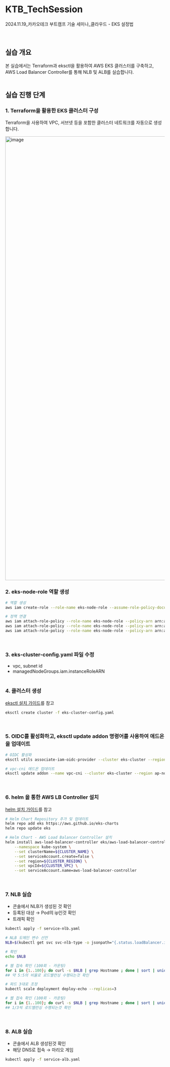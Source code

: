 # KTB_TechSession
2024.11.19_카카오테크 부트캠프 기술 세미나_클라우드 - EKS 설정법
<br><br><br>

## 실습 개요

본 실습에서는 Terraform과 eksctl을 활용하여 AWS EKS 클러스터를 구축하고, AWS Load Balancer Controller를 통해 NLB 및 ALB를 실습합니다.
<br><br>


## 실습 진행 단계

### 1. Terraform을 활용한 EKS 클러스터 구성
Terraform을 사용하여 VPC, 서브넷 등을 포함한 클러스터 네트워크를 자동으로 생성합니다.

<img width="1398" alt="image" src="https://github.com/user-attachments/assets/de6ecc48-7758-43fc-a8f9-2bf5f528977a">
<br>

### 2. eks-node-role 역할 생성
```bash
# 역할 생성
aws iam create-role --role-name eks-node-role --assume-role-policy-document file://trust-policy.json

# 정책 연결
aws iam attach-role-policy --role-name eks-node-role --policy-arn arn:aws:iam::aws:policy/AmazonEKSWorkerNodePolicy
aws iam attach-role-policy --role-name eks-node-role --policy-arn arn:aws:iam::aws:policy/AmazonEC2ContainerRegistryReadOnly
aws iam attach-role-policy --role-name eks-node-role --policy-arn arn:aws:iam::aws:policy/AmazonEKS_CNI_Policy
```
<br>

### 3. eks-cluster-config.yaml 파일 수정
- vpc, subnet id
- managedNodeGroups.iam.instanceRoleARN
<br><br>

### 4. 클러스터 생성
[eksctl 설치 가이드](https://eksctl.io/installation/)를 참고
```bash
eksctl create cluster -f eks-cluster-config.yaml
```
<br>

### 5. OIDC를 활성화하고, eksctl update addon 명령어를 사용하여 애드온을 업데이트
```bash
# OIDC 활성화
eksctl utils associate-iam-oidc-provider --cluster eks-cluster --region ap-northeast-2 --approve

# vpc-cni 애드온 업데이트
eksctl update addon --name vpc-cni --cluster eks-cluster --region ap-northeast-2 --force
```
<br>

### 6. helm 을 통한 AWS LB Controller 설치
[helm 설치 가이드](https://helm.sh/docs/intro/install/)를 참고

```bash
# Helm Chart Repository 추가 및 업데이트
helm repo add eks https://aws.github.io/eks-charts
helm repo update eks

# Helm Chart - AWS Load Balancer Controller 설치
helm install aws-load-balancer-controller eks/aws-load-balancer-controller \
    --namespace kube-system \
    --set clusterName=${CLUSTER_NAME} \
    --set serviceAccount.create=false \
    --set region=${CLUSTER_REGION} \
    --set vpcId=${CLUSTER_VPC} \
    --set serviceAccount.name=aws-load-balancer-controller
```
<br>

### 7. NLB 실습
- 콘솔에서 NLB가 생성된 것 확인
- 등록된 대상 → Pod의 ip인것 확인
- 트래픽 확인
```bash
kubectl apply -f service-nlb.yaml
```
```bash
# NLB 도메인 변수 선언
NLB=$(kubectl get svc svc-nlb-type -o jsonpath="{.status.loadBalancer.ingress[0].hostname}")

# 확인
echo $NLB

# 웹 접속 확인 (100회 - 카운팅)
for i in {1..100}; do curl -s $NLB | grep Hostname ; done | sort | uniq -c | sort -nr
## 약 5:5의 비율로 로드밸런싱 수행되는것 확인

# 파드 3대로 조정
kubectl scale deployment deploy-echo --replicas=3

# 웹 접속 확인 (100회 - 카운팅)
for i in {1..100}; do curl -s $NLB | grep Hostname ; done | sort | uniq -c | sort -nr
## 1/3씩 로드밸런싱 수행되는것 확인
```
<br>

### 8. ALB 실습
- 콘솔에서 ALB 생성된것 확인
- 해당 DNS로 접속 → 마리오 게임
```bash
kubectl apply -f service-alb.yaml
```
